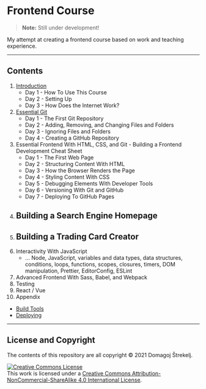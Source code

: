 # Frontend Course

> **Note:** Still under development!

My attempt at creating a frontend course based on work and teaching experience.

---

## Contents

1. [Introduction](./introduction)
   - Day 1 - How To Use This Course
   - Day 2 - Setting Up
   - Day 3 - How Does the Internet Work?
2. [Essential Git](./essential-git)
   - Day 1 - The First Git Repository
   - Day 2 - Adding, Removing, and Changing Files and Folders
   - Day 3 - Ignoring Files and Folders
   - Day 4 - Creating a GitHub Repository
3. Essential Frontend With HTML, CSS, and Git - Building a Frontend Development Cheat Sheet
   - Day 1 - The First Web Page
   - Day 2 - Structuring Content With HTML
   - Day 3 - How the Browser Renders the Page
   - Day 4 - Styling Content With CSS
   - Day 5 - Debugging Elements With Developer Tools
   - Day 6 - Versioning With Git and GitHub
   - Day 7 - Deploying To GitHub Pages
4. ## Building a Search Engine Homepage
5. ## Building a Trading Card Creator
6. Interactivity With JavaScript
   - ... Node, JavaScript, variables and data types, data structures, conditions, loops, functions, scopes, closures, timers, DOM manipulation, Prettier, EditorConfig, ESLint
7. Advanced Frontend With Sass, Babel, and Webpack
8. Testing
9. React / Vue
10. Appendix

- [Build Tools](./build-tools)
- [Deploying](./deploying)

---

## License and Copyright

The contents of this repository are all copyright &copy; 2021 Domagoj Štrekelj.

<a rel="license" href="http://creativecommons.org/licenses/by-nc-sa/4.0/"><img alt="Creative Commons License" style="border-width:0" src="https://i.creativecommons.org/l/by-nc-sa/4.0/80x15.png" /></a><br />This work is licensed under a <a rel="license" href="http://creativecommons.org/licenses/by-nc-sa/4.0/">Creative Commons Attribution-NonCommercial-ShareAlike 4.0 International License</a>.
